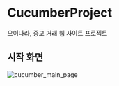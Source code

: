 # CucumberProject
오이나라, 중고 거래 웹 사이트 프로젝트

## 시작 화면
![cucumber_main_page](https://github.com/HaeinLim/CucumberProject/assets/140698817/f8d4e45c-ea5f-4f95-9782-bfc32a828f96)
